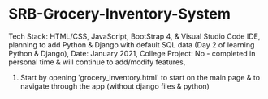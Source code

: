 # SRB-Grocery-Inventory-System

Tech Stack:        HTML/CSS, JavaScript, BootStrap 4, & Visual Studio Code IDE, planning to add Python & Django with default SQL data (Day 2 of learning Python & Django),
Date:              January 2021,
College Project:   No - completed in personal time & will continue to add/modify features,

1. Start by opening 'grocery_inventory.html' to start on the main page & to navigate through the app (without django files & python)

